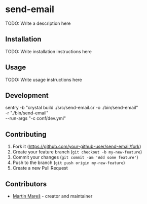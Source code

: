 # send-email

TODO: Write a description here

## Installation

TODO: Write installation instructions here

## Usage

TODO: Write usage instructions here

## Development

sentry -b "crystal build ./src/send-email.cr -o ./bin/send-email" \
       -r "./bin/send-email" \
       --run-args "-c conf/dev.yml"

## Contributing

1. Fork it (<https://github.com/your-github-user/send-email/fork>)
2. Create your feature branch (`git checkout -b my-new-feature`)
3. Commit your changes (`git commit -am 'Add some feature'`)
4. Push to the branch (`git push origin my-new-feature`)
5. Create a new Pull Request

## Contributors

- [Martin Mareš](https://github.com/your-github-user) - creator and maintainer
